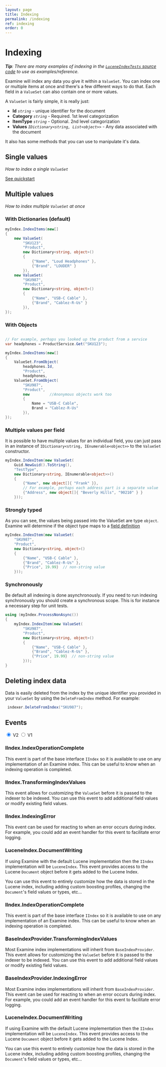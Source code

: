 ```yaml
---
layout: page
title: Indexing
permalink: /indexing
ref: indexing
order: 0
---
```


Indexing
===
_**Tip**: There are many examples of indexing in the [`LuceneIndexTests` source code](https://github.com/Shazwazza/Examine/blob/dev/src/Examine.Test/Examine.Lucene/Index/LuceneIndexTests.cs) to use as examples/reference._

Examine will index any data you give it within a `ValueSet`. You can index one or multiple items at once and there's a few different ways to do that. Each field in a `ValueSet` can also contain one or more values. 

A `ValueSet` is fairly simple, it is really just:

* __Id__ _`string`_ - unique identifier for the document
* __Category__ _`string`_ - Required. 1st level categorization
* __ItemType__ _`string`_ - Optional. 2nd level categorization
* __Values__ _`IDictionary<string, List<object>>`_ - Any data associated with the document

It also has some methods that you can use to manipulate it's data.

## Single values

_How to index a single `ValueSet`_

[See quickstart](index#quick-start)

## Multiple values

_How to index multiple `ValueSet` at once_

### With Dictionaries (default)

```cs
myIndex.IndexItems(new[]
{
    new ValueSet(
        "SKU123", 
        "Product",
        new Dictionary<string, object>()
        {
            {"Name", "Loud Headphones" },
            {"Brand", "LOUDER" }
        }),
    new ValueSet(
        "SKU987", 
        "Product",
        new Dictionary<string, object>()
        {
            {"Name", "USB-C Cable" },
            {"Brand", "Cablez-R-Us" }
        }),
});
```

### With Objects

```cs

// For example, perhaps you looked up the product from a service
var headphones = ProductService.Get("SKU123");

myIndex.IndexItems(new[]
{
    ValueSet.FromObject(
        headphones.Id, 
        "Product",
        headphones,
    ValueSet.FromObject(
        "SKU987", 
        "Product",
        new         //Anonymous objects work too
        {
            Name = "USB-C Cable",
            Brand = "Cablez-R-Us"
        }),
});
```

### Multiple values per field

It is possible to have multiple values for an individual field, you can just pass in an instance of `IDictionary<string, IEnumerable<object>>` to the `ValueSet` constructor.

```cs
myIndex.IndexItem(new ValueSet(
    Guid.NewGuid().ToString(),
    "TestType",
    new Dictionary<string, IEnumerable<object>>()
    {
        {"Name", new object[]{ "Frank" }},
        // For example, perhaps each address part is a separate value
        {"Address", new object[]{ "Beverly Hills", "90210" } } 
    }));
```

### Strongly typed

As you can see, the values being passed into the ValueSet are type `object`. Examine will determine if the object type maps to a [field definition](configuration#custom-field-definitions)

```cs
myIndex.IndexItem(new ValueSet(
    "SKU987",
    "Product",             
    new Dictionary<string, object>()
    {
        {"Name", "USB-C Cable" },
        {"Brand", "Cablez-R-Us" },
        {"Price", 19.99}  // non-string value
    }));
```

### Synchronously

Be default all indexing is done asynchronously. If you need to run indexing synchronously you should create a synchronous scope. This is for instance a necessary step for unit tests.

```cs
using (myIndex.ProcessNonAsync())
{
    myIndex.IndexItem(new ValueSet(
        "SKU987",
        "Product",             
        new Dictionary<string, object>()
        {
            {"Name", "USB-C Cable" },
            {"Brand", "Cablez-R-Us" },
            {"Price", 19.99}  // non-string value
        }));
}
```

## Deleting index data

Data is easily deleted from the index by the unique identifier you provided in your `ValueSet` by using the `DeleteFromIndex` method. For example:

```cs
 indexer.DeleteFromIndex("SKU987");
```

## Events

<!-- Tabs -->
<div class="container">
  <input type="radio" id="tab-link-20" name="docwriting" checked />
  <label for="tab-link-20">V2</label>
  <input type="radio" id="tab-link-21" name="docwriting" />
  <label for="tab-link-21">V1</label>
  <!-- Tab content -->
  <div class="tab-content">
<section class="tab-panel" id="tab-20" markdown="block">

### IIndex.IndexOperationComplete

This event is part of the base interface `IIndex` so it is available to use on any implementation of an Examine index. This can be useful to know when an indexing operation is completed.

### IIndex.TransformingIndexValues

This event allows for customizing the `ValueSet` before it is passed to the indexer to be indexed. You can use this event to add additional field values or modify existing field values.

### IIndex.IndexingError

This event can be used for reacting to when an error occurs during index. For example, you could add an event handler for this event to facilitate error logging.

### LuceneIndex.DocumentWriting

If using Examine with the default Lucene implementation then the `IIndex` implementation will be `LuceneIndex`. This event provides access to the Lucene `Document` object before it gets added to the Lucene Index. 

You can use this event to entirely customize how the data is stored in the Lucene index, including adding custom boosting profiles, changing the `Document`'s field values or types, etc...

</section>
<section class="tab-panel" id="tab-21" markdown="block">

### IIndex.IndexOperationComplete

This event is part of the base interface `IIndex` so it is available to use on any implementation of an Examine index. This can be useful to know when an indexing operation is completed.

### BaseIndexProvider.TransformingIndexValues

Most Examine index implementations will inherit from `BaseIndexProvider`. This event allows for customizing the `ValueSet` before it is passed to the indexer to be indexed. You can use this event to add additional field values or modify existing field values.

### BaseIndexProvider.IndexingError

Most Examine index implementations will inherit from `BaseIndexProvider`. This event can be used for reacting to when an error occurs during index. For example, you could add an event handler for this event to facilitate error logging.

### LuceneIndex.DocumentWriting

If using Examine with the default Lucene implementation then the `IIndex` implementation will be `LuceneIndex`. This event provides access to the Lucene `Document` object before it gets added to the Lucene Index. 

You can use this event to entirely customize how the data is stored in the Lucene index, including adding custom boosting profiles, changing the `Document`'s field values or types, etc...

</section>
  </div>
</div>
